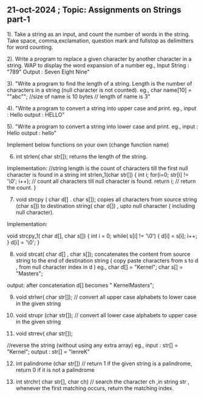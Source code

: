 ## 21-oct-2024 ; Topic: Assignments on Strings part-1



1). Take a string as an input, and count the number of words in the string. Take space, comma,exclamation, question mark and fullstop as delimitters for word counting.

2). Write a program to replace a given character by another character in a string.  WAP to display the word expansion of a number
eg., Input String : "789"
Output : Seven Eight Nine"

3). "Write a program to find the length of a string. Length is the number of characters in a string (null character is not counted).
eg., char name[10] = ""abc""; //size of name is 10 bytes
            // length of name is 3"

4). "Write a program to convert a string into upper case and print.
eg., input : Hello
output : HELLO"

5). "Write a program to convert a string into lower case and print.
eg., input : Hello
output : hello"

Implement below functions on your own (change function name)

6) int strlen( char str[]);
returns the length of the string.

Implementation:
//string length is the count of characters till the first null character is found in a string
int strlen_1(char str[])
{
int i;
for(i=0; str[i] != '\0'; i++); // count all characters till null character is found.
return i;  // return the count.
}

7) void strcpy ( char d[] . char s[]);
copies all characters from source string (char s[]) to destination string( char d[]) , upto null character ( including null character).

Implementation:

void strcpy_1( char d[], char s[])
{
int i = 0;
while( s[i] != '\0')
{
d[i] = s[i];
i++;
}
d[i] = '\0';
}

8) void strcat( char d[] , char s[]);
concatenates the content from source string to the end of destination string ( copy paste characters from s to  d , from null character index in d )
eg., char d[] = "Kernel";
char s[] = "Masters";

output: after concatenation d[] becomes " KernelMasters";

9)  void strlwr( char str[]);
// convert all upper case alphabets to lower case in the given string

10) void strupr (char str[]);
// convert all lower case alphabets to upper case in the given string

11) void strrev( char str[]);

//reverse the string (without using any extra array)
eg., input : str[] = "Kernel";
output : str[] = "lenreK"

12) int palindrome (char str[])
// return 1 if the given string is a palindrome, return 0 if it is not a palindrome

13) int strchr( char str[], char ch)
// search the character ch ,in string str , whenever the first matching occurs, return the matching index.

